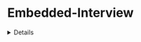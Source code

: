# Embedded-Interview



<details>

## <summary>COMPILER</summary>



Quá trình biên dịch là quá trình chuyển đổi từ ngôn ngữ bậc cao sang ngôn ngữ mà máy tính có thể hiểu được và quá trình này chia làm 4 giai đoạn:

1. Giai đoạn tiền xử lý (pre-processor): file (.c .h .hpp .cpp) khi đi qua giai đoạn này sẽ biến thành file (.i) (preprocessed source). Tại đây sẽ các source của thư viện include trong main.c sẽ được đem vào, xóa bỏ comment, thay thế các đoạn chương trình, các biến mà marco định nghĩa.
- `Cú pháp: gcc -E main.c -o main.i`
2. Giai đoạn Compiler: file (.i) khi qua giai đoạn này sẽ thành (.s) (Assembly code). Giai đoạn này sẽ dich ngôn ngữ bậc cao sang ngôn ngữ Assembly (Mỗi vi điều khiển sẽ có cách code Assembly khác nhau, chỉ có 1 số tiêu chuẩn giống nhau, còn lại khác nhiều).
- `Cú pháp: gcc main.i -S -o main.s`
3. Giai đoạn Assembler: file (.s) sẽ thành (.o/ .obj) và libraries. Giai đoạn này sẽ tạo ra các file hệ thống ( âm thanh, đa phương tiện, icon).
- `Cú pháp: gcc -c main.s -o main.o`
4. Giai đoạn Linker: file (.o) thành (.exe) (executable). Thực tế file (.exe) là 1 file nén gồm file source, file âm thanh, file hình ảnh, file thư viện nếu ứng dụng đó có. Chủ yếu giai đoạn này sẽ sắp xếp các file trên vào trong 1 file.



<details>

## <summary>STRUCT_UNION</summary>



### 1. Struct
- Sizeof của Struct bằng tổng các member cộng lại (+ padding nếu có).
- Địa chỉ của Struct sẽ bằng địa chỉ của member đầu tiên và các member còn lại sẽ có địa chỉ riêng của chúng nên chúng có thể lưu giá trị độc lập với nhau.
- Khi nào dùng Struct: Struct cùng một thời điểm ta có thể chọn cùng lúc nhiều member.
- Tùy cách sắp xếp các member trong Struct ta sẽ có sizeof khác nhau, chúng ta nên sắp xếp 1 cách thông minh để không tốn tài nguyên:

* Đây tiết kiệm tài nguyên.
<p align="center">
  <img src="https://github.com/akhoitn/Test-1/assets/128330556/77714d49-3cae-4862-bf51-9597a67abfdb">
</p> 

* Đây là lãng phí tài nguyên
<p align="center">
  <img src="https://github.com/akhoitn/Test-1/assets/128330556/271d4a47-36fa-443b-b69f-c42e563a9e5d">
</p> 

### 2. Union
- Sizeof của Union là kích thước của member lớn nhất.

<p align="center">
  <img src="https://github.com/akhoitn/Test-1/assets/128330556/866bfa76-1864-4724-888e-2d149704a005">
</p> 

<p align="center">
  <img src="https://github.com/akhoitn/Test-1/assets/128330556/9b2fc738-255b-4339-8a7c-1c7168855723">
</p> 

- Địa chỉ của Union và các member là dùng chung nên nếu gán giá trị vào thì các member sẽ có giá trị giống nhau.

<p align="center">
  <img src="https://github.com/akhoitn/Test-1/assets/128330556/0d274e6d-1281-4f41-86f6-b1ddcddb9363">
</p>

- Khi nào dùng Union: Union có rất nhiều member và tại 1 thời điểm mình chỉ sử dụng 1 member trong đó thôi thì ta sẽ dùng Union (ví dụ: Khi mua lap, ta sẽ có nhiều hãng để lựa chọn, nhưng ta chỉ có thể chọn 1 hãng để mua).



<details>

## <summary>POINTER</summary>

### 1. Normal Pointer
- Con trỏ bth chỉ trỏ lưu được giá trị của địa chỉ cùng kiểu dữ liệu. 
- Cách khai báo: 
    * Int value = 1; 0x01
    * Int *ptr = 0x01;
    * &value = 0x01;
    * *0x01 = 1;
    * Printf(“Dia chi: %p”, ptr); = printf (“Dia chi: %p”, &a);

<p align="center">
  <img src="https://github.com/akhoitn/Test-1/assets/128330556/28436e18-a94e-4255-b248-93bfb4f8a201">
</p>

### 2. Void Pointer
- Có thể trỏ tới tất cả địa chỉ của các đối tượng khác ( khác kiểu dữ liệu).
- Chỉ trỏ tới địa chỉ dữ liệu thôi, mún hiển thị giá trị của đối tượng thì ta phải ép kiểu cùng kiểu với kiểu dữ liệu của đối tượng.

<p align="center">
  <img src="https://github.com/akhoitn/Test-1/assets/128330556/d2dfeb7f-f3c3-4a46-99b5-f2e510342959">
</p>

### 3. Null Pointer
- Khi ta khai báo 1 con trỏ mà không gán địa chỉ cho nó, nó sẽ trỏ tới 1 địa chỉ rác nào đó. Lúc ta thay đổi giá trị cho nó thì chương trình sẽ bị lỗi.
- Khi nào dùng con trỏ Null: khi ta khai báo 1 con trỏ mà ta ch sử dụng thì ta gán nó bằng Null hoặc khi sử dụng con trỏ xong và không muốn sử dụng nó nữa thì phải gán nó về con trỏ Null.

### 4. Pointer hàm
- Là con trỏ trỏ đến vị trí của hàm. Nó có thể trỏ tới những hàm có kiểu trả về là kiểu void và tham số truyền vào của nó là kiểu int int or int char tùy vào hàm trỏ tới.
- Cách khai báo: void (*ptr)(int, int)  

<p align="center">
  <img src="https://github.com/akhoitn/Test-1/assets/128330556/6a08e506-b668-4972-af6d-82f43ca8c415">
</p>

### 5. Pointer to Pointer
- Là 1 con trỏ lưu địa chỉ của Pointer khác.
- Kích thước con trỏ phụ thuộc vào kiến thức vi xử lí: máy tính xử dụng vi xử lí 64bit (8byte), 32 bit (4 byte)...

